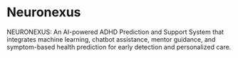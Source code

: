 # Neuronexus
NEURONEXUS: An AI-powered ADHD Prediction and Support System that integrates machine learning, chatbot assistance, mentor guidance, and symptom-based health prediction for early detection and personalized care.
